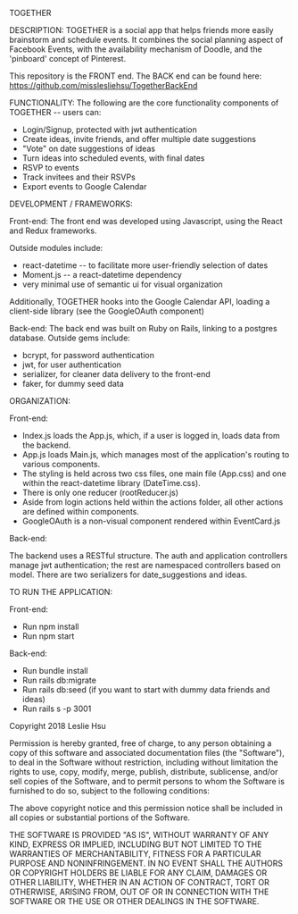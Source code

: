 TOGETHER


DESCRIPTION:
TOGETHER is a social app that helps friends more easily brainstorm and schedule events.  It combines the social planning aspect of Facebook Events, with the availability mechanism of Doodle, and the 'pinboard' concept of Pinterest.

This repository is the FRONT end.  The BACK end can be found here: https://github.com/misslesliehsu/TogetherBackEnd

FUNCTIONALITY:
The following are the core functionality components of TOGETHER -- users can:
- Login/Signup, protected with jwt authentication
- Create ideas, invite friends, and offer multiple date suggestions
- "Vote" on date suggestions of ideas
- Turn ideas into scheduled events, with final dates
- RSVP to events
- Track invitees and their RSVPs
- Export events to Google Calendar

DEVELOPMENT / FRAMEWORKS:

Front-end:
The front end was developed using Javascript, using the React and Redux frameworks.

Outside modules include:
- react-datetime -- to facilitate more user-friendly selection of dates
- Moment.js -- a react-datetime dependency
- very minimal use of semantic ui for visual organization

Additionally, TOGETHER hooks into the Google Calendar API, loading a client-side library (see the GoogleOAuth component)

Back-end:
The back end was built on Ruby on Rails, linking to a postgres database.
Outside gems include:
- bcrypt, for password authentication
- jwt, for user authentication
- serializer, for cleaner data delivery to the front-end
- faker, for dummy seed data

ORGANIZATION:

Front-end:
- Index.js loads the App.js, which, if a user is logged in, loads data from the backend.  
- App.js loads Main.js, which manages most of the application's routing to various components.
- The styling is held across two css files, one main file (App.css) and one within the react-datetime library (DateTime.css).
- There is only one reducer (rootReducer.js)
- Aside from login actions held within the actions folder, all other actions are defined within components.
- GoogleOAuth is a non-visual component rendered within EventCard.js

Back-end:

The backend uses a RESTful structure.  The auth and application controllers manage jwt authentication; the rest are namespaced controllers based on model. There are two serializers for date_suggestions and ideas.


TO RUN THE APPLICATION:

Front-end:
- Run npm install
- Run npm start

Back-end:
- Run bundle install
- Run rails db:migrate
- Run rails db:seed (if you want to start with dummy data friends and ideas)
- Run rails s -p 3001







Copyright 2018 Leslie Hsu

Permission is hereby granted, free of charge, to any person obtaining a copy of this software and associated documentation files (the "Software"), to deal in the Software without restriction, including without limitation the rights to use, copy, modify, merge, publish, distribute, sublicense, and/or sell copies of the Software, and to permit persons to whom the Software is furnished to do so, subject to the following conditions:

The above copyright notice and this permission notice shall be included in all copies or substantial portions of the Software.

THE SOFTWARE IS PROVIDED "AS IS", WITHOUT WARRANTY OF ANY KIND, EXPRESS OR IMPLIED, INCLUDING BUT NOT LIMITED TO THE WARRANTIES OF MERCHANTABILITY, FITNESS FOR A PARTICULAR PURPOSE AND NONINFRINGEMENT. IN NO EVENT SHALL THE AUTHORS OR COPYRIGHT HOLDERS BE LIABLE FOR ANY CLAIM, DAMAGES OR OTHER LIABILITY, WHETHER IN AN ACTION OF CONTRACT, TORT OR OTHERWISE, ARISING FROM, OUT OF OR IN CONNECTION WITH THE SOFTWARE OR THE USE OR OTHER DEALINGS IN THE SOFTWARE.
